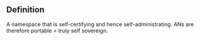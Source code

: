 ## Definition
A namespace that is self-certifying and hence self-administrating. ANs are therefore portable = truly self sovereign.